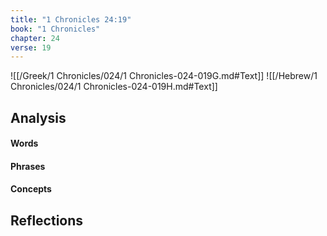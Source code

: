 ```yaml
---
title: "1 Chronicles 24:19"
book: "1 Chronicles"
chapter: 24
verse: 19
---
```

![[/Greek/1 Chronicles/024/1 Chronicles-024-019G.md#Text]]
![[/Hebrew/1 Chronicles/024/1 Chronicles-024-019H.md#Text]]

## Analysis

#### Words

#### Phrases

#### Concepts

## Reflections

